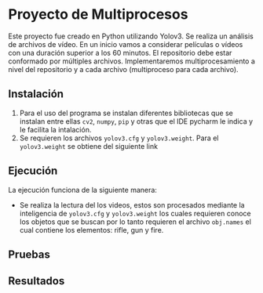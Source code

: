 # Proyecto de Multiprocesos
Este proyecto fue creado en Python utilizando Yolov3.
Se realiza un análisis de archivos de vídeo. En un inicio vamos a considerar películas o vídeos con una duración superior a los 60 minutos. El repositorio debe estar conformado por múltiples archivos. Implementaremos multiprocesamiento a nivel del repositorio y a cada archivo (multiproceso para cada archivo).

## Instalación
1. Para el uso del programa se instalan diferentes bibliotecas que se instalan entre ellas `cv2`, `numpy`, `pip` y otras que el IDE pycharm le indica y le facilita la intalación.
2. Se requieren los archivos `yolov3.cfg` y `yolov3.weight`. Para el `yolov3.weight` se obtiene del siguiente link 

## Ejecución
La ejecución funciona de la siguiente manera:
* Se realiza la lectura del los videos, estos son procesados mediante la inteligencia de `yolov3.cfg` y `yolov3.weight` los cuales requieren conoce los objetos que se buscan por lo tanto requieren el archivo  `obj.names` el cual contiene los elementos: rifle, gun y fire.
## Pruebas
## Resultados
